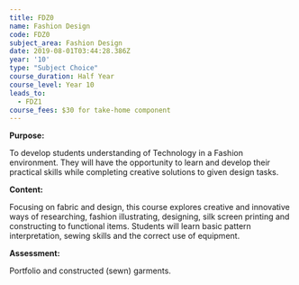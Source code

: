 ```yaml
---
title: FDZ0
name: Fashion Design
code: FDZ0
subject_area: Fashion Design
date: 2019-08-01T03:44:28.386Z
year: '10'
type: "Subject Choice"
course_duration: Half Year
course_level: Year 10
leads_to:
  - FDZ1
course_fees: $30 for take-home component
---
```

**Purpose:**

To develop students understanding of Technology in a Fashion environment. They will have the opportunity to learn and develop their practical skills while completing creative solutions to given design tasks.

**Content:**

Focusing on fabric and design, this course explores creative and innovative ways of researching, fashion illustrating, designing, silk screen printing and constructing to functional items. Students will learn basic pattern interpretation, sewing skills and the correct use of equipment.

**Assessment:**

Portfolio and constructed (sewn) garments.
